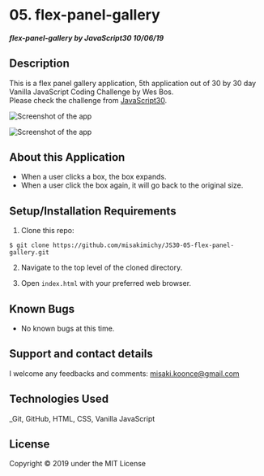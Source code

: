 # 05. flex-panel-gallery

#### _flex-panel-gallery by JavaScript30 10/06/19_

## Description
This is a flex panel gallery application, 5th application out of 30 by 30 day Vanilla JavaScript Coding Challenge by Wes Bos.<br>
Please check the challenge from [JavaScript30](http://wesbos.com/javascript30/).

![Screenshot of the app](img/screenshot1.png)

![Screenshot of the app](img/screenshot2.png)

## About this Application
- When a user clicks a box, the box expands.
- When a user click the box again, it will go back to the original size.


## Setup/Installation Requirements

1. Clone this repo:
```
$ git clone https://github.com/misakimichy/JS30-05-flex-panel-gallery.git
```

2. Navigate to the top level of the cloned directory.

3. Open `index.html` with your preferred web browser.

## Known Bugs
* No known bugs at this time.

## Support and contact details
 I welcome any feedbacks and comments: misaki.koonce@gmail.com

## Technologies Used
_Git, GitHub, HTML, CSS, Vanilla JavaScript

## License
Copyright © 2019 under the MIT License